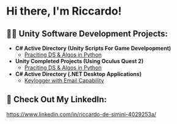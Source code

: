 <h1>Hi there, I'm Riccardo!</h1>

<h2>👨‍💻 Unity Software Development Projects:</h2>

- <b>C# Active Directory (Unity Scripts For Game Develpopment)</b>
  - [Praciting DS & Algos in Python](https://github.com/joshmadakor1/Algorithms-Practice)
- <b>Unity Completed Projects (Using Oculus Quest 2)</b>
  - [Praciting DS & Algos in Python](https://github.com/joshmadakor1/Algorithms-Practice)
- <b>C# Active Directory (.NET Desktop Applications)</b>
  - [Keylogger with Email Capability](https://github.com/joshmadakor1/Key-Logger-With-Email)

<h2> 🤳 Check Out My LinkedIn:</h2>

https://www.linkedin.com/in/riccardo-de-simini-4029253a/


[linkedin]: https://linkedin.com/in/RiccardoDe-Simini

